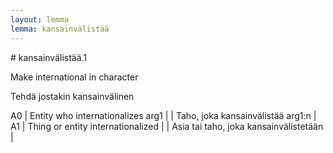 ```yaml
---
layout: lemma
lemma: kansainvälistää
---
```


<div class="sense">
# <span class="sensename">kansainvälistää.1</span>

<span class="description">Make international in character</span>

<span class="description">Tehdä jostakin kansainvälinen</span>

A0 | Entity who internationalizes arg1 |   | Taho, joka kansainvälistää arg1:n |  
A1 | Thing or entity internationalized |   | Asia tai taho, joka kansainvälistetään |  

</div>

